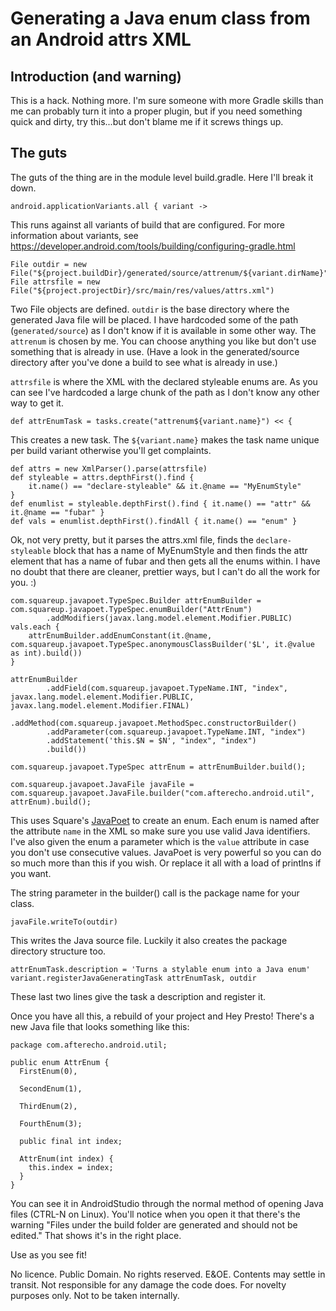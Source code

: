 # Generating a Java enum class from an Android attrs XML

## Introduction (and warning)

This is a hack.  Nothing more.  I'm sure someone with more Gradle skills than me can probably turn
it into a proper plugin, but if you need something quick and dirty, try this...but don't blame me
if it screws things up.

## The guts

The guts of the thing are in the module level build.gradle.  Here I'll break it down.

```
android.applicationVariants.all { variant ->
```
This runs against all variants of build that are configured.  For more information about variants,
see https://developer.android.com/tools/building/configuring-gradle.html

```
File outdir = new File("${project.buildDir}/generated/source/attrenum/${variant.dirName}")
File attrsfile = new File("${project.projectDir}/src/main/res/values/attrs.xml")
```
Two File objects are defined.  `outdir` is the base directory where the generated Java file will be
placed.  I have hardcoded some of the path (`generated/source`) as I don't know if it is available
in some other way.  The `attrenum` is chosen by me.  You can choose anything you like but don't
use something that is already in use.  (Have a look in the generated/source directory after you've
done a build to see what is already in use.)

`attrsfile` is where the XML with the declared styleable enums are.  As you can see I've hardcoded
a large chunk of the path as I don't know any other way to get it.

```
def attrEnumTask = tasks.create("attrenum${variant.name}") << {
```
This creates a new task.  The `${variant.name}` makes the task name unique per build variant
otherwise you'll get complaints.

```
def attrs = new XmlParser().parse(attrsfile)
def styleable = attrs.depthFirst().find {
    it.name() == "declare-styleable" && it.@name == "MyEnumStyle"
}
def enumlist = styleable.depthFirst().find { it.name() == "attr" && it.@name == "fubar" }
def vals = enumlist.depthFirst().findAll { it.name() == "enum" }
```
Ok, not very pretty, but it parses the attrs.xml file, finds the `declare-styleable` block that
has a name of MyEnumStyle and then finds the attr element that has a name of fubar and then gets
all the enums within.  I have no doubt that there are cleaner, prettier ways, but I can't do
all the work for you.  :)

```
com.squareup.javapoet.TypeSpec.Builder attrEnumBuilder = com.squareup.javapoet.TypeSpec.enumBuilder("AttrEnum")
        .addModifiers(javax.lang.model.element.Modifier.PUBLIC)
vals.each {
    attrEnumBuilder.addEnumConstant(it.@name, com.squareup.javapoet.TypeSpec.anonymousClassBuilder('$L', it.@value as int).build())
}

attrEnumBuilder
        .addField(com.squareup.javapoet.TypeName.INT, "index", javax.lang.model.element.Modifier.PUBLIC, javax.lang.model.element.Modifier.FINAL)
        .addMethod(com.squareup.javapoet.MethodSpec.constructorBuilder()
        .addParameter(com.squareup.javapoet.TypeName.INT, "index")
        .addStatement('this.$N = $N', "index", "index")
        .build())

com.squareup.javapoet.TypeSpec attrEnum = attrEnumBuilder.build();

com.squareup.javapoet.JavaFile javaFile = com.squareup.javapoet.JavaFile.builder("com.afterecho.android.util", attrEnum).build();
```
This uses Square's [JavaPoet](https://github.com/square/javapoet) to create an enum.  Each enum is named after the attribute `name` in the
XML so make sure you use valid Java identifiers.  I've also given the enum a parameter which is the
`value` attribute in case you don't use consecutive values.  JavaPoet is very powerful so you can
do so much more than this if you wish.  Or replace it all with a load of printlns if you want.

The string parameter in the builder() call is the package name for your class.

```
javaFile.writeTo(outdir)
```
This writes the Java source file.  Luckily it also creates the package directory structure too.

```
attrEnumTask.description = 'Turns a stylable enum into a Java enum'
variant.registerJavaGeneratingTask attrEnumTask, outdir
```
These last two lines give the task a description and register it.

Once you have all this, a rebuild of your project and Hey Presto!  There's a new Java file that
looks something like this:

```
package com.afterecho.android.util;

public enum AttrEnum {
  FirstEnum(0),

  SecondEnum(1),

  ThirdEnum(2),

  FourthEnum(3);

  public final int index;

  AttrEnum(int index) {
    this.index = index;
  }
}
```
You can see it in AndroidStudio through the normal method of opening Java files (CTRL-N on Linux).
You'll notice when you open it that there's the warning "Files under the build folder are generated
and should not be edited."  That shows it's in the right place.

Use as you see fit!

No licence.  Public Domain.  No rights reserved.  E&OE.  Contents may settle in transit.
Not responsible for any damage the code does.  For novelty purposes only.  Not to be taken
internally.

